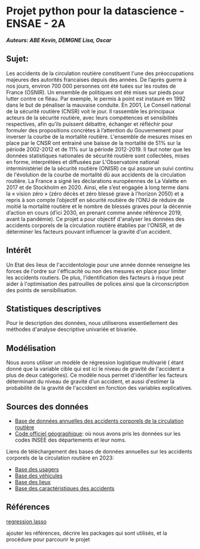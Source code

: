# Projet python pour la datascience - ENSAE - 2A

**_Auteurs: ABE Kevin, DEMGNE Lisa, Oscar_**

## Sujet:
Les accidents de la circulation routière constituent l'une des préoccupations majeures des autorités francaises depuis des années. De l’après guerre à nos jours, environ 700 000 personnes ont été tuées sur les routes de France (OSNIR). Un ensemble de politiques ont été mises sur pieds pour lutter contre ce fléau. Par exemple, le permis à point est instauré en 1992 dans le but de pénaliser la mauvaise conduite. En 2001, Le Conseil national de la sécurité routière (CNSR) voit le jour. Il rassemble les principaux acteurs de la sécurité routière, avec leurs compétences et sensibilités respectives, afin qu’ils puissent débattre, échanger et réfléchir pour formuler des propositions concrètes à l’attention du Gouvernement pour inverser la courbe de la mortalité routière. L'ensemble de mesures mises en place par le CNSR ont entrainé une baisse de la mortalité de 51% sur la période 2002-2012 et de 11% sur la période 2012-2019. Il faut noter que les données statistiques nationales de sécurité routière sont collectées, mises en forme, interprétées et diffusées par L'Observatoire national interministériel de la sécurité routière (ONISR) ce qui assure un suivi continu de l'évolution de la courbe de mortalité dû aux accidents de la circulation routière.
La France a signé les déclarations européennes de La Valette en 2017 et de Stockholm en 2020. Ainsi, elle s’est engagée à long terme dans la « vision zéro » (zéro décès et zéro blessé grave à l'horizon 2050) et a repris à son compte l’objectif en sécurité routière de l’ONU de réduire de moitié la mortalité routière et le nombre de blessés graves pour la décennie d’action en cours (d’ici 2030, en prenant comme année référence 2019, avant la pandémie).
Ce projet a pour objectif d'analyser les données des accidents corporels de la circulation routière établies par l'ONISR, et de  déterminer les facteurs pouvant influencer la gravité d'un accident.

## Intérêt
Un Etat des lieux de l'accidentologie pour une année donnée renseigne les forces de l'ordre sur l'éfficacité ou non des mesures en place pour limiter les accidents routiers. De plus, l'identification des facteurs à risque peut aider à l'optimisation des patrouilles de polices ainsi que la circonscription des points de sensibilisation.

## Statistiques descriptives
Pour le description des données, nous utiliserons essentiellement des méthodes d'analyse descriptive univariée et bivariée.

## Modélisation
Nous avons utiliser un modèle de régression logistique multivarié ( étant donné que la variable cible qui est ici le niveau de gravité de l'accident a plus de deux catégories). Ce modèle nous permet d'identifier les facteurs déterminant du niveau de gravité d'un accident, et aussi d'estimer la probabilité de la gravité de l'accident en fonction des variables explicatives.

## Sources des données

- [Base de données annuelles des accidents corporels de la circulation routière](https://www.data.gouv.fr/fr/datasets/bases-de-donnees-annuelles-des-accidents-corporels-de-la-circulation-routiere-annees-de-2005-a-2023/?reuses_page=1#/resources)
- [Code officiel géographique](https://www.insee.fr/fr/metadonnees/source/operation/s2085/bases-donnees-ligne): où nous avons pris les données sur les codes INSEE des départements et leur noms.

Liens de téléchargement des bases de données annuelles sur les accidents corporels de la circulation routière en 2023:
- [Base des usagers](https://www.data.gouv.fr/fr/datasets/r/68848e2a-28dd-4efc-9d5f-d512f7dbe66f)
- [Base des véhicules](https://www.data.gouv.fr/fr/datasets/r/146a42f5-19f0-4b3e-a887-5cd8fbef057b)
- [Base des lieux](https://www.data.gouv.fr/fr/datasets/r/8bef19bf-a5e4-46b3-b5f9-a145da4686bc)
- [Base des caractéristiques des accidents](https://www.data.gouv.fr/fr/datasets/r/104dbb32-704f-4e99-a71e-43563cb604f2)

## Références

[regression lasso](https://www.ibm.com/fr-fr/topics/lasso-regression)


ajouter les références, décrire les packages qui sont utilisés, et la procédure pour parcourir le projet